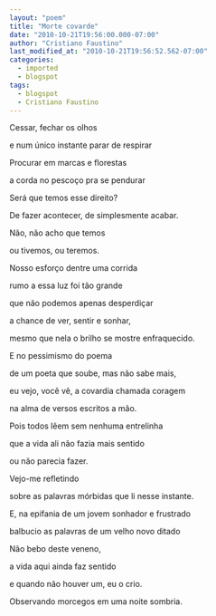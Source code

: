 ```yaml
---
layout: "poem"
title: "Morte covarde"
date: "2010-10-21T19:56:00.000-07:00"
author: "Cristiano Faustino"
last_modified_at: "2010-10-21T19:56:52.562-07:00"
categories:
  - imported
  - blogspot
tags:
  - blogspot
  - Cristiano Faustino
---
```


Cessar, fechar os olhos 

e num único instante parar de respirar

Procurar em marcas e florestas

a corda no pescoço pra se pendurar

Será que temos esse direito?

De fazer acontecer, de simplesmente acabar.

Não, não acho que temos

ou tivemos, ou teremos.

Nosso esforço dentre uma corrida

rumo a essa luz foi tão grande

que não podemos apenas desperdiçar

a chance de ver, sentir e sonhar,

mesmo que nela o brilho se mostre enfraquecido.

E no pessimismo do poema

de um poeta que soube, mas não sabe mais,

eu vejo, você vê, a covardia chamada coragem

na alma de versos escritos a mão.

Pois todos lêem sem nenhuma entrelinha

que a vida ali não fazia mais sentido

ou não parecia fazer.

Vejo-me refletindo 

sobre as palavras mórbidas que li nesse instante.

E, na epifania de um jovem sonhador e frustrado

balbucio as palavras de um velho novo ditado

Não bebo deste veneno, 

a vida aqui ainda faz sentido 

e quando não houver um, eu o crio.

Observando morcegos em uma noite sombria.